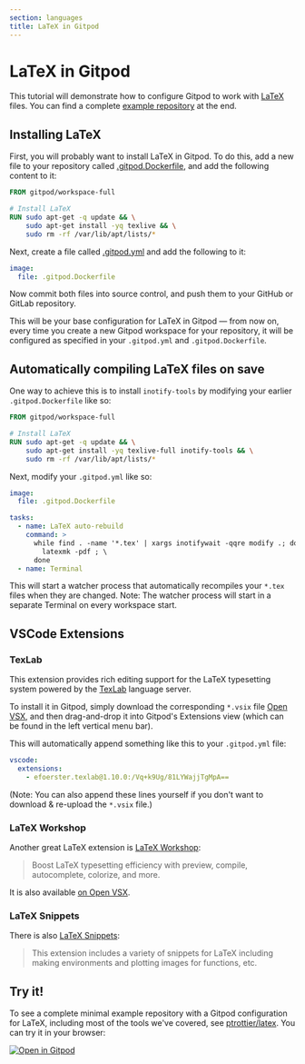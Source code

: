 ```yaml
---
section: languages
title: LaTeX in Gitpod
---
```


<script context="module">
  export const prerender = true;
</script>

# LaTeX in Gitpod

This tutorial will demonstrate how to configure Gitpod to work with [LaTeX](https://www.latex-project.org/) files. You can find a complete [example repository](https://github.com/ptrottier/latex) at the end.

## Installing LaTeX

First, you will probably want to install LaTeX in Gitpod. To do this, add a new file to your repository called [.gitpod.Dockerfile](/docs/integrations/docker), and add the following content to it:

```dockerfile
FROM gitpod/workspace-full

# Install LaTeX
RUN sudo apt-get -q update && \
    sudo apt-get install -yq texlive && \
    sudo rm -rf /var/lib/apt/lists/*
```

Next, create a file called [.gitpod.yml](/docs/references/gitpod-yml) and add the following to it:

```YAML
image:
  file: .gitpod.Dockerfile
```

Now commit both files into source control, and push them to your GitHub or GitLab repository.

This will be your base configuration for LaTeX in Gitpod — from now on, every time you create a new Gitpod workspace for your repository, it will be configured as specified in your `.gitpod.yml` and `.gitpod.Dockerfile`.

## Automatically compiling LaTeX files on save

One way to achieve this is to install `inotify-tools` by modifying your earlier `.gitpod.Dockerfile` like so:

```dockerfile
FROM gitpod/workspace-full

# Install LaTeX
RUN sudo apt-get -q update && \
    sudo apt-get install -yq texlive-full inotify-tools && \
    sudo rm -rf /var/lib/apt/lists/*
```

Next, modify your `.gitpod.yml` like so:

```YAML
image:
  file: .gitpod.Dockerfile

tasks:
  - name: LaTeX auto-rebuild
    command: >
      while find . -name '*.tex' | xargs inotifywait -qqre modify .; do \
        latexmk -pdf ; \
      done
  - name: Terminal
```

This will start a watcher process that automatically recompiles your `*.tex` files when they are changed. Note: The watcher process will start in a separate Terminal on every workspace start.

## VSCode Extensions

### TexLab

This extension provides rich editing support for the LaTeX typesetting system powered by the [TexLab](https://github.com/latex-lsp/texlab-vscode) language server.

To install it in Gitpod, simply download the corresponding `*.vsix` file [Open VSX](https://open-vsx.org/), and then drag-and-drop it into Gitpod's Extensions view (which can be found in the left vertical menu bar).

This will automatically append something like this to your `.gitpod.yml` file:

```yml
vscode:
  extensions:
    - efoerster.texlab@1.10.0:/Vq+k9Ug/81LYWajjTgMpA==
```

(Note: You can also append these lines yourself if you don't want to download & re-upload the `*.vsix` file.)

### LaTeX Workshop

Another great LaTeX extension is [LaTeX Workshop](https://github.com/James-Yu/LaTeX-Workshop):

> Boost LaTeX typesetting efficiency with preview, compile, autocomplete, colorize, and more.

It is also available [on Open VSX](https://open-vsx.org/extension/James-Yu/latex-workshop).

### LaTeX Snippets

There is also [LaTeX Snippets](https://github.com/JeffersonQin/VSCode-LaTeX-Snippets):

> This extension includes a variety of snippets for LaTeX including making environments and plotting images for functions, etc.

## Try it!

To see a complete minimal example repository with a Gitpod configuration for LaTeX, including most of the tools we've covered, see [ptrottier/latex](https://github.com/ptrottier/latex). You can try it in your browser:

[![Open in Gitpod](https://gitpod.io/button/open-in-gitpod.svg)](https://gitpod.io/#https://github.com/ptrottier/latex)
